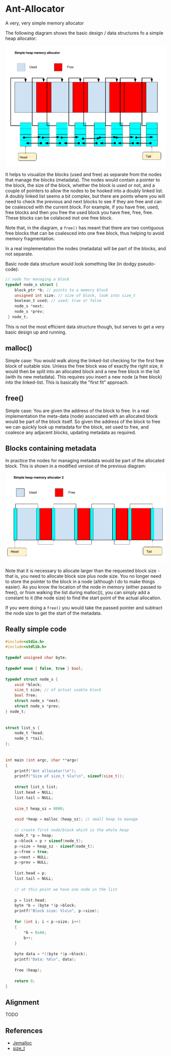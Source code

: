 # Ant-Allocator
A very, very simple memory allocator

The following diagram shows the basic design / data structures fo a simple heap allocator:

![Heap Memory Allocator](./Memory_allocator_1.png)

It helps to visualize the blocks (used and free) as separate from the nodes that manage the blocks (metadata). The nodes would contain a pointer to the block, the size of the block, whether the block is used or not, and a couple of pointers to allow the nodes to be hooked into a doubly linked list. A doubly linked list seems a bit complex, but there are points where you will need to check the previous and next blocks to see if they are free and can be coalesced with the current block. For example, if you have free, used, free blocks and then you free the used block you have free, free, free. These blocks can be colalsced inot one free block.  

Note that, in the diagram, a `free()` has meant that there are two contiguous free blocks that can be coalesced into one free block, thus helping to avoid memory fragmentation.

In a real implementation the nodes (metadata) will be part of the blocks, and not separate.

Basic node data structure would look something like (in dodgy pseudo-code):

```C
// node for managing a block
typedef node_s struct {
    block_ptr *b; // points to a memory block
    unsigned int size; // size of block, look into size_t
    boolean_t used; // used: true or false
    node_s *next;
    node_s *prev;	   
 } node_t;
```

This is not the most efficient data structure though, but serves to get a very basic design up and running.  

## malloc()

Simple case: You would walk along the linked-list checking for the first free block of suitable size. Unless the free block was of exactly the right size, it would then be split into an allocated block and a new free block in the list (with its new metadata). This requires you insert a new node (a free block) into the linked-list. This is basically the "first fit" approach.

## free()

Simple case: You are given the address of the block to free. In a real implementation the meta-data (node) associated with an allocated block would be part of the block itself. So given the address of the block to free we can quickly look up metadata for the block, set used to free, and coalesce any adjacent blocks, updating metadata as required.

## Blocks containing metadata

In practice the nodes for managing metadata would be part of the allocated block. This is shown in a modified version of the previous diagram:

![Heap Memory Allocator with nodes in block](./Memory_allocator_2.png)

Note that it is necessary to allocate larger than the requested block size - that is, you need to allocate block size plus node size. You no longer need to store the pointer to the block in a node (although I do to make things easier). As you know the location of the node in memory (either passed to free(), or from walking the list during malloc()), you can simply add a constant to it (the node size) to find the start point of the actual allocation. 

If you were doing a `free()` you would take the passed pointer and subtract the node size to get the start of the metadata.

## Really simple code

```C
#include<stdio.h>
#include<stdlib.h>

typedef unsigned char byte;

typedef enum { false, true } bool;

typedef struct node_s {
    void *block;
    size_t size; // of actual usable block
    bool free;
    struct node_s *next;
    struct node_s *prev;
} node_t;


struct list_s {
    node_t *head;
    node_t *tail;
};


int main (int argc, char **argv)
{
    printf("Ant allocator!\n");
    printf("Size of size_t %lu!\n", sizeof(size_t));

    struct list_s list;
    list.head = NULL;
    list.tail = NULL;

    size_t heap_sz = 8000;
    
    void *heap = malloc (heap_sz); // small heap to manage

    // create first node/block which is the whole heap
    node_t *p = heap;
    p->block = p + sizeof(node_t);
    p->size = heap_sz - sizeof(node_t);
    p->free = true;
    p->next = NULL;
    p->prev = NULL;

    list.head = p;
    list.tail = NULL;

    // at this point we have one node in the list
   
    p = list.head;
    byte *b = (byte *)p->block;
    printf("Block size: %lu\n", p->size);

    for (int i; i < p->size; i++)
    {
        *b = 0xAA;
        b++;
    }

    byte data = *((byte *)p->block);
    printf("Data: %X\n", data);
    
    free (heap);
    
    return 0;
}

```

## Alignment

TODO

## References

* [Jemalloc](https://linux.die.net/man/3/jemalloc)
* [size_t](https://stackoverflow.com/questions/2550774/what-is-size-t-in-c#2550799)

